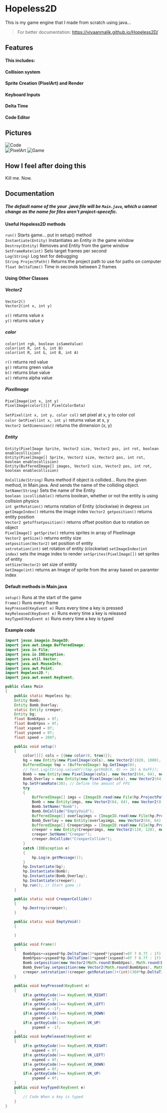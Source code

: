 # Hopeless2D
This is my game engine that I made from scratch using java...
> For better documentation: https://vivaanmalik.github.io/Hopeless2D/
## Features
#### This includes:
####     Collision system
####     Sprite Creation (PixelArt) and Render
####     Keyboard Inputs
####     Delta Time
####     Code Editor
  
## Pictures 
![Code](images/Code.png)  
![PixelArt](images/PixelArt.png)
![Game](images/Game.png)
  
## How I feel after doing this
Kill me. Now.
## Documentation
  
##### The default name of the your .java file will be ```Main.java```, which u cannot change as the name for files aren't project-specefic.  

#### Useful Hopeless2D methods  
  
```run()```                Starts game... put in setup() method  
```Instantiate(Entity)```  Instantiates an Entity in the game window  
```Destroy(Entity)```      Removes and Entity from the game window  
```SetFrameRate(int)```    Sets target frames per second  
```Log(String)```          Log text for debugging  
```String ProjectPath()``` Returns the project path to use for paths on computer  
```float DeltaTime()```    Time in seconds between 2 frames  
  
#### Using Other Classes  
##### Vector2  
  
```Vector2()```  
```Vector2(int x, int y)```  
  
```x()``` returns value x  
```y()``` returns value y  

##### color  
  
```color(int rgb, boolean isSameValue)```  
```color(int R, int G, int B)```  
```color(int R, int G, int B, int A)```  
  
```r()``` returns red value  
```g()``` returns green value  
```b()``` returns blue value  
```a()``` returns alpha value  
  
##### PixelImage  
  
```PixelImage(int x, int y)```  
```PixelImage(color[][] PixelColorData)```  

```SetPixel(int x, int y, color col)``` set pixel at x, y to color col  
```color GetPixel(int x, int y)``` returns value at x, y  
```Vector2 GetDimension()``` returns the dimension (x, y)  
  
##### Entity    
  
```Entity(PixelImage Sprite, Vector2 size, Vector2 pos, int rot, boolean enablecollision)```  
```Entity(PixelImage[] Sprite, Vector2 size, Vector2 pos, int rot, boolean enablecollision)```  
```Entity(BufferedImage[] images, Vector2 size, Vector2 pos, int rot, boolean enablecollision)```  
  
```OnCollide(String)``` Runs method if object is collided... Runs the given method, in Main.java. And sends the name of the colliding object. 
```SetName(String)``` Sets the name of the Entity  
```boolean iscollidable()``` returns boolean, whether or not the entity is using collision physics  
```int getRotation()``` returns rotation of Entity (clockwise) in degress 
```int getImageIndex()``` returns the image index
```Vector2 getposition()``` returns entity position  
```Vector2 getoffsetposition()``` returns offset position due to rotation on object  
```PixelImage[] getSprite()``` returns sprites in array of PixelImage  
```Vector2 getSize()``` returns entity size  
```setposition(Vector2)``` set position of entity  
```setrotation(int)``` set rotation of entity (clockwise) 
```setImageIndex(int index)``` sets the image index to render
```setSprites(PixelImage[])``` set sprites of entity  
```setSize(Vector2)``` set size of enitity  
```GetImage(int)``` returns an Image of sprite from the array based on paramter index
  
#### Default methods in Main.java  
  
```setup()``` Runs at the start of the game  
```Frame()``` Runs every frame  
```keyPressed(KeyEvent e)``` Runs every time a key is pressed  
```keyReleased(KeyEvent e)``` Runs every time a key is released  
```keyTyped(KeyEvent e)``` Runs every time a key is typed
  
#### Example code
  
``` java
import javax.imageio.ImageIO;
import java.awt.image.BufferedImage;
import java.io.File;
import java.io.IOException;
import java.util.Vector;
import java.awt.MouseInfo;
import java.awt.Point;
import Hopeless2D.*;
import java.awt.event.KeyEvent;

public class Main
{
    public static Hopeless hp;
    Entity Bomb;
    Entity Bomb_Overlay;
    static Entity creeper;
    Entity bg;
    float BombXpos = 0f;
    float BombYpos = 0f;
    float xspeed = 0f;
    float yspeed = 0f;
    float speed = 200f;

    public void setup()
    {
        color[][] cols = {{new color(0, true)}};
        bg = new Entity(new PixelImage(cols), new Vector2(1920, 1080), new Vector2(0, 0), 0, false);
        BufferedImage tmp = (BufferedImage) bg.GetImage(0);
        // Test.Log(String.valueOf((tmp.getRGB(0, 0) >> 16) & 0xFF));
        Bomb = new Entity(new PixelImage(cols), new Vector2(64, 64), new Vector2(0, 0), 0, true);
        Bomb_Overlay = new Entity(new PixelImage(cols), new Vector2(64, 64), new Vector2(0, 0), 0, false);
        hp.SetFrameRate(30); // Define the amount of FPS
        try
        {
            BufferedImage[] imgs = {ImageIO.read(new File(hp.ProjectPath()+"\\Bomb_1.png"))};
            Bomb = new Entity(imgs, new Vector2(64, 64), new Vector2(0, 0), 0, true);
            Bomb.SetName("Bomb");
            Bomb.OnCollide("EmptyVoid");
            BufferedImage[] overlayimgs = {ImageIO.read(new File(hp.ProjectPath()+"\\Overlay.png"))};
            Bomb_Overlay = new Entity(overlayimgs, new Vector2(64, 64), new Vector2(0, 0), 0, false);
            BufferedImage[] Creeperimgs = {ImageIO.read(new File(hp.ProjectPath()+"\\CREEP.jpg"))};
            creeper = new Entity(Creeperimgs, new Vector2(128, 128), new Vector2(256, 256), 0, true);
            creeper.SetName("Creeper");
            creeper.OnCollide("CreeperCollide");
        }
        catch (IOException e)
        {
            hp.Log(e.getMessage());
        }
        hp.Instantiate(bg);
        hp.Instantiate(Bomb);
        hp.Instantiate(Bomb_Overlay);
        hp.Instantiate(creeper);
        hp.run(); // Start game ;)
    }

    public static void CreeperCollide()
    {
        hp.Destroy(creeper);
    }

    public static void EmptyVoid()
    {

    }

    public void Frame()
    {
        BombXpos+=xspeed*hp.DeltaTime()*speed*(yspeed!=0f ? 0.7f : 1f);
        BombYpos+=yspeed*hp.DeltaTime()*speed*(xspeed!=0f ? 0.7f : 1f);
        Bomb.setposition(new Vector2(Math.round(BombXpos), Math.round(BombYpos)));
        Bomb_Overlay.setposition(new Vector2(Math.round(BombXpos), Math.round(BombYpos)));
        creeper.setrotation((creeper.getRotation()+(int)(360*hp.DeltaTime())));
    }

    public void keyPressed(KeyEvent e)    
    {
        if(e.getKeyCode()== KeyEvent.VK_RIGHT)
            xspeed = 1f;
        if(e.getKeyCode()== KeyEvent.VK_LEFT)
            xspeed = -1f;
        if(e.getKeyCode()== KeyEvent.VK_DOWN)
            yspeed = 1f;
        if(e.getKeyCode()== KeyEvent.VK_UP)
            yspeed = -1f;
    }
    public void keyReleased(KeyEvent e)
    {
        if(e.getKeyCode()== KeyEvent.VK_RIGHT)
            xspeed = 0f;
        if(e.getKeyCode()== KeyEvent.VK_LEFT)
            xspeed = 0f;
        if(e.getKeyCode()== KeyEvent.VK_DOWN)
            yspeed = 0f;
        if(e.getKeyCode()== KeyEvent.VK_UP)
            yspeed = 0f;
    }
    public void keyTyped(KeyEvent e)
    {        
        // Code When a key is typed
    }
}
```

